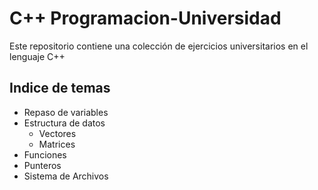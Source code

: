 # C++ Programacion-Universidad
Este repositorio contiene una colección de ejercicios universitarios en el lenguaje C++

## Indice de temas
- Repaso de variables
- Estructura de datos
    - Vectores
    - Matrices
- Funciones
- Punteros
- Sistema de Archivos
